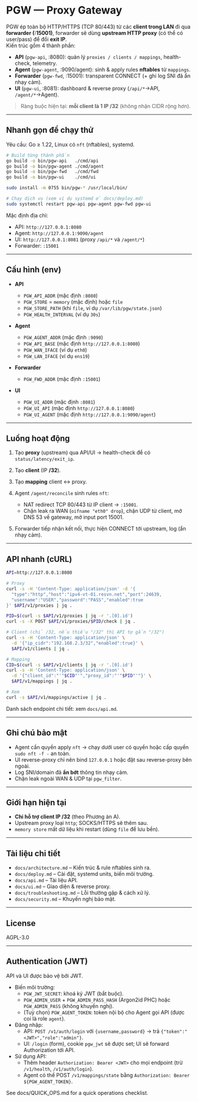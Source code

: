 # PGW — Proxy Gateway

PGW ép toàn bộ HTTP/HTTPS (TCP 80/443) từ các **client trong LAN** đi qua **forwarder (:15001)**, forwarder sẽ dùng **upstream HTTP proxy** (có thể có user/pass) để đổi **exit IP**.  
Kiến trúc gồm 4 thành phần:

- **API** (`pgw-api`, :8080): quản lý `proxies / clients / mappings`, health-check, telemetry.
- **Agent** (`pgw-agent`, :9090/agent): sinh & apply rules **nftables** từ `mappings`.
- **Forwarder** (`pgw-fwd`, :15001): transparent CONNECT (+ ghi log SNI đã ẩn nhạy cảm).
- **UI** (`pgw-ui`, :8081): dashboard & reverse proxy (`/api/*`→API, `/agent/*`→Agent).

> Ràng buộc hiện tại: **mỗi client là 1 IP /32** (không nhận CIDR rộng hơn).

---

## Nhanh gọn để chạy thử

Yêu cầu: Go ≥ 1.22, Linux có `nft` (nftables), systemd.

```bash
# Build từng thành phần
go build -o bin/pgw-api   ./cmd/api
go build -o bin/pgw-agent ./cmd/agent
go build -o bin/pgw-fwd   ./cmd/fwd
go build -o bin/pgw-ui    ./cmd/ui

sudo install -m 0755 bin/pgw-* /usr/local/bin/

# Chạy dịch vụ (xem ví dụ systemd ở docs/deploy.md)
sudo systemctl restart pgw-api pgw-agent pgw-fwd pgw-ui
```

Mặc định địa chỉ:

* API: `http://127.0.0.1:8080`
* Agent: `http://127.0.0.1:9090/agent`
* UI: `http://127.0.0.1:8081` (proxy `/api/*` và `/agent/*`)
* Forwarder: `:15001`

---

## Cấu hình (env)

* **API**

  * `PGW_API_ADDR` (mặc định `:8080`)
  * `PGW_STORE` = `memory` (mặc định) hoặc `file`
  * `PGW_STORE_PATH` (khi `file`, ví dụ `/var/lib/pgw/state.json`)
  * `PGW_HEALTH_INTERVAL` (ví dụ `30s`)
* **Agent**

  * `PGW_AGENT_ADDR` (mặc định `:9090`)
  * `PGW_API_BASE` (mặc định `http://127.0.0.1:8080`)
  * `PGW_WAN_IFACE` (ví dụ `eth0`)
  * `PGW_LAN_IFACE` (ví dụ `ens19`)
* **Forwarder**

  * `PGW_FWD_ADDR` (mặc định `:15001`)
* **UI**

  * `PGW_UI_ADDR` (mặc định `:8081`)
  * `PGW_UI_API` (mặc định `http://127.0.0.1:8080`)
  * `PGW_UI_AGENT` (mặc định `http://127.0.0.1:9090/agent`)

---

## Luồng hoạt động

1. Tạo **proxy** (upstream) qua API/UI → health-check để có `status/latency/exit_ip`.
2. Tạo **client** (IP **/32**).
3. Tạo **mapping** client ↔ proxy.
4. Agent `/agent/reconcile` sinh rules `nft`:

   * NAT redirect TCP 80/443 từ IP client → `:15001`.
   * Chặn leak ra WAN (`oifname "eth0" drop`), chặn UDP từ client, mở DNS 53 về gateway, mở input port 15001.
5. Forwarder tiếp nhận kết nối, thực hiện CONNECT tới upstream, log (ẩn nhạy cảm).

---

## API nhanh (cURL)

```bash
API=http://127.0.0.1:8080

# Proxy
curl -s -H 'Content-Type: application/json' -d '{
  "type":"http","host":"ipv4-vt-01.resvn.net","port":24639,
  "username":"USER","password":"PASS","enabled":true
}' $API/v1/proxies | jq .

PID=$(curl -s $API/v1/proxies | jq -r '.[0].id')
curl -s -X POST $API/v1/proxies/$PID/check | jq .

# Client (chỉ /32, nếu thiếu "/32" thì API tự gắn "/32")
curl -s -H 'Content-Type: application/json' \
  -d '{"ip_cidr":"192.168.2.3/32","enabled":true}' \
  $API/v1/clients | jq .

# Mapping
CID=$(curl -s $API/v1/clients | jq -r '.[0].id')
curl -s -H 'Content-Type: application/json' \
  -d '{"client_id":"'"$CID"'","proxy_id":"'"$PID"'"}' \
  $API/v1/mappings | jq .

# Xem
curl -s $API/v1/mappings/active | jq .
```

Danh sách endpoint chi tiết: xem `docs/api.md`.

---

## Ghi chú bảo mật

* Agent cần quyền apply `nft` → chạy dưới user có quyền hoặc cấp quyền `sudo nft -f -` an toàn.
* UI reverse-proxy chỉ nên bind `127.0.0.1` hoặc đặt sau reverse-proxy bên ngoài.
* Log SNI/domain đã **ẩn bớt** thông tin nhạy cảm.
* Chặn leak ngoài WAN & UDP tại `pgw_filter`.

---

## Giới hạn hiện tại

* **Chỉ hỗ trợ client IP /32** (theo Phương án A).
* Upstream proxy loại `http`; SOCKS/HTTPS sẽ thêm sau.
* `memory store` mất dữ liệu khi restart (dùng `file` để lưu bền).

---

## Tài liệu chi tiết

* `docs/architecture.md` – Kiến trúc & rule nftables sinh ra.
* `docs/deploy.md` – Cài đặt, systemd units, biến môi trường.
* `docs/api.md` – Tài liệu API.
* `docs/ui.md` – Giao diện & reverse proxy.
* `docs/troubleshooting.md` – Lỗi thường gặp & cách xử lý.
* `docs/security.md` – Khuyến nghị bảo mật.

---

## License

AGPL-3.0


---

## Authentication (JWT)

API và UI được bảo vệ bởi JWT.

- Biến môi trường:
  - `PGW_JWT_SECRET`: khoá ký JWT (bắt buộc).
  - `PGW_ADMIN_USER` + `PGW_ADMIN_PASS_HASH` (Argon2id PHC) hoặc `PGW_ADMIN_PASS` (không khuyến nghị).
  - (Tuỳ chọn) `PGW_AGENT_TOKEN`: token nội bộ cho Agent gọi API (được coi là role `agent`).
- Đăng nhập:
  - API: `POST /v1/auth/login` với `{username,password}` → trả `{"token":"<JWT>","role":"admin"}`.
  - UI: `/login` (form), cookie `pgw_jwt` sẽ được set; UI sẽ forward Authorization tới API.
- Sử dụng API:
  - Thêm header `Authorization: Bearer <JWT>` cho mọi endpoint (trừ `/v1/health`, `/v1/auth/login`).
  - Agent có thể POST `/v1/mappings/state` bằng `Authorization: Bearer ${PGW_AGENT_TOKEN}`.

See docs/QUICK_OPS.md for a quick operations checklist.
